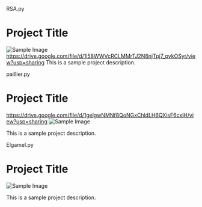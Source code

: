 RSA.py

# Project Title

![Sample Image](https://drive.google.com/uc?export=view&id=1l58WWVcRCLMMrTJ2N6njTpj7_pvkOSyr)
https://drive.google.com/file/d/1l58WWVcRCLMMrTJ2N6njTpj7_pvkOSyr/view?usp=sharing
This is a sample project description.

paillier.py

# Project Title
https://drive.google.com/file/d/1gelgwNMNf8QoNGxChldLH6QXisF6cxiH/view?usp=sharing
![Sample Image](https://drive.google.com/uc?export=view&id=1gelgwNMNf8QoNGxChldLH6QXisF6cxiH)

This is a sample project description.

Elgamel.py

# Project Title

![Sample Image](https://drive.google.com/uc?export=view&id=1nP2ERpFEGXDr69EI9EAp1G-dZBeDoQ5R)

This is a sample project description.
